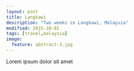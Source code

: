 ```yaml
---
layout: post
title: Langkawi
description: "Two weeks in Langkawi, Malaysia"
modified: 2015-10-01
tags: [travel,malaysia]
image:
  feature: abstract-3.jpg
---
```


Lorem ipsum dolor sit amet
